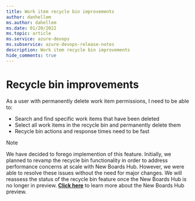 ```yaml
---
title: Work item recycle bin improvements
author: danhellem
ms.author: dahellem
ms.date: 01/20/2022
ms.topic: article
ms.service: azure-devops
ms.subservice: azure-devops-release-notes
description: Work item recycle bin improvements
hide_comments: true
---
```


# Recycle bin improvements

As a user with permanently delete work item permissions, I need to be able to:

- Search and find specific work items that have been deleted
- Select all work items in the recycle bin and permanently delete them
- Recycle bin actions and response times need to be fast

> [!NOTE]
> We have decided to forego implemention of this feature. Initially, we planned to revamp the recycle bin functionality in order to address performance concerns at scale with New Boards Hub. However, we were able to resolve these issues without the need for major changes. We will reassess the status of the recycle bin feature once the New Boards Hub is no longer in preview. [**Click here**](https://devblogs.microsoft.com/devops/new-boards-hub-public-preview/) to learn more about the New Boards Hub preview.